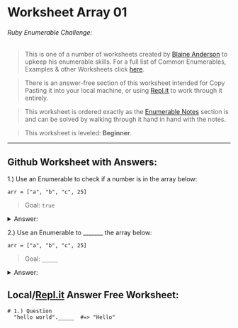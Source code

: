# Worksheet Array 01
###### Ruby Enumerable Challenge:
> This is one of a number of worksheets created by [Blaine Anderson](https://github.com/BlaineAndersonDev) to upkeep his enumerable skills. For a full list of Common Enumerables, Examples & other Worksheets click [here](https://github.com/BlaineAndersonDev/coders-handbook/blob/master/ruby_enumerable_challenge.md).

> There is an answer-free section of this worksheet intended for Copy Pasting it into your local machine, or using [Repl.it](Repl.it) to work through it entirely.

> This worksheet is ordered exactly as the [Enumerable Notes](https://github.com/BlaineAndersonDev/coders-handbook/blob/master/ruby_enumerable_challenge.md) section is and can be solved by walking through it hand in hand with the notes.

> This worksheet is leveled: __Beginner__.

___

## Github Worksheet with Answers:

1.) Use an Enumerable to check if a number is in the array below:

   `arr = ["a", "b", "c", 25]`
   > Goal: `true`

  <details><summary>Answer:</summary><p><!-- Spacing Required -->

    arr.any?(Integer)    #=> true

  </p></details>

2.) Use an Enumerable to _______ the array below:

   `arr = ["a", "b", "c", 25]`
   > Goal: `_____`

  <details><summary>Answer:</summary><p><!-- Spacing Required -->

    arr._____    #=> _____

  </p></details>

## Local/[Repl.it](Repl.it) Answer Free Worksheet:

  ```
  # 1.) Question
    "hello world"._____  #=> "Hello"


  ```

